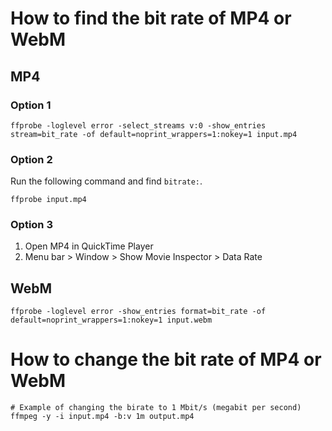 # How to find the bit rate of MP4 or WebM
## MP4
### Option 1
```shell
ffprobe -loglevel error -select_streams v:0 -show_entries stream=bit_rate -of default=noprint_wrappers=1:nokey=1 input.mp4
```
### Option 2
Run the following command and find `bitrate:`.
```shell
ffprobe input.mp4
```
### Option 3
1. Open MP4 in QuickTime Player
2. Menu bar > Window > Show Movie Inspector > Data Rate

## WebM
```shell
ffprobe -loglevel error -show_entries format=bit_rate -of default=noprint_wrappers=1:nokey=1 input.webm
```

# How to change the bit rate of MP4 or WebM
```shell
# Example of changing the birate to 1 Mbit/s (megabit per second)
ffmpeg -y -i input.mp4 -b:v 1m output.mp4
```
